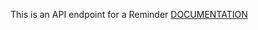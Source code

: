 This is an API endpoint for a Reminder
[DOCUMENTATION](https://documenter.getpostman.com/view/19323610/UVkiTJba)
